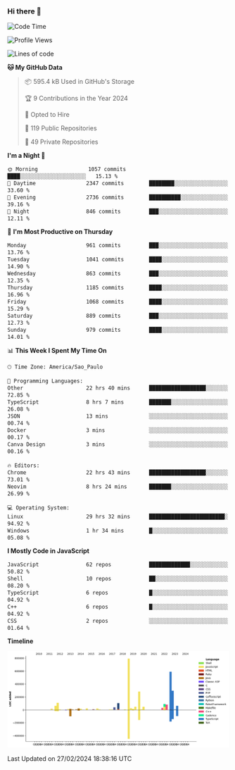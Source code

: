 ### Hi there 👋

<!--START_SECTION:waka-->
![Code Time](http://img.shields.io/badge/Code%20Time-5%2C677%20hrs%2045%20mins-blue)

![Profile Views](http://img.shields.io/badge/Profile%20Views-2-blue)

![Lines of code](https://img.shields.io/badge/From%20Hello%20World%20I%27ve%20Written-2.8%20million%20lines%20of%20code-blue)

**🐱 My GitHub Data** 

> 📦 595.4 kB Used in GitHub's Storage 
 > 
> 🏆 9 Contributions in the Year 2024
 > 
> 💼 Opted to Hire
 > 
> 📜 119 Public Repositories 
 > 
> 🔑 49 Private Repositories 
 > 
**I'm a Night 🦉** 

```text
🌞 Morning                1057 commits        ████░░░░░░░░░░░░░░░░░░░░░   15.13 % 
🌆 Daytime                2347 commits        ████████░░░░░░░░░░░░░░░░░   33.60 % 
🌃 Evening                2736 commits        ██████████░░░░░░░░░░░░░░░   39.16 % 
🌙 Night                  846 commits         ███░░░░░░░░░░░░░░░░░░░░░░   12.11 % 
```
📅 **I'm Most Productive on Thursday** 

```text
Monday                   961 commits         ███░░░░░░░░░░░░░░░░░░░░░░   13.76 % 
Tuesday                  1041 commits        ████░░░░░░░░░░░░░░░░░░░░░   14.90 % 
Wednesday                863 commits         ███░░░░░░░░░░░░░░░░░░░░░░   12.35 % 
Thursday                 1185 commits        ████░░░░░░░░░░░░░░░░░░░░░   16.96 % 
Friday                   1068 commits        ████░░░░░░░░░░░░░░░░░░░░░   15.29 % 
Saturday                 889 commits         ███░░░░░░░░░░░░░░░░░░░░░░   12.73 % 
Sunday                   979 commits         ████░░░░░░░░░░░░░░░░░░░░░   14.01 % 
```


📊 **This Week I Spent My Time On** 

```text
🕑︎ Time Zone: America/Sao_Paulo

💬 Programming Languages: 
Other                    22 hrs 40 mins      ██████████████████░░░░░░░   72.85 % 
TypeScript               8 hrs 7 mins        ███████░░░░░░░░░░░░░░░░░░   26.08 % 
JSON                     13 mins             ░░░░░░░░░░░░░░░░░░░░░░░░░   00.74 % 
Docker                   3 mins              ░░░░░░░░░░░░░░░░░░░░░░░░░   00.17 % 
Canva Design             3 mins              ░░░░░░░░░░░░░░░░░░░░░░░░░   00.16 % 

🔥 Editors: 
Chrome                   22 hrs 43 mins      ██████████████████░░░░░░░   73.01 % 
Neovim                   8 hrs 24 mins       ███████░░░░░░░░░░░░░░░░░░   26.99 % 

💻 Operating System: 
Linux                    29 hrs 32 mins      ████████████████████████░   94.92 % 
Windows                  1 hr 34 mins        █░░░░░░░░░░░░░░░░░░░░░░░░   05.08 % 
```

**I Mostly Code in JavaScript** 

```text
JavaScript               62 repos            █████████████░░░░░░░░░░░░   50.82 % 
Shell                    10 repos            ██░░░░░░░░░░░░░░░░░░░░░░░   08.20 % 
TypeScript               6 repos             █░░░░░░░░░░░░░░░░░░░░░░░░   04.92 % 
C++                      6 repos             █░░░░░░░░░░░░░░░░░░░░░░░░   04.92 % 
CSS                      2 repos             ░░░░░░░░░░░░░░░░░░░░░░░░░   01.64 % 
```



**Timeline**

![Lines of Code chart](https://raw.githubusercontent.com/jampow/jampow/master/assets/bar_graph.png)


 Last Updated on 27/02/2024 18:38:16 UTC
<!--END_SECTION:waka-->
